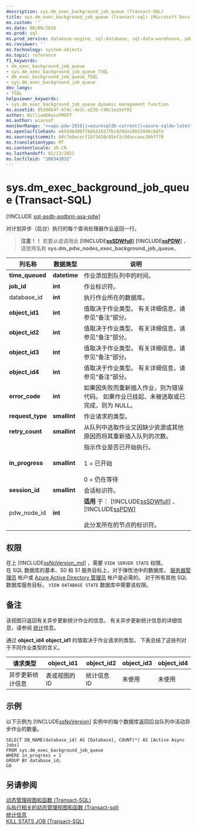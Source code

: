 ```yaml
---
description: sys.dm_exec_background_job_queue (Transact-SQL)
title: sys.dm_exec_background_job_queue (Transact-sql) |Microsoft Docs
ms.custom: ''
ms.date: 08/09/2016
ms.prod: sql
ms.prod_service: database-engine, sql-database, sql-data-warehouse, pdw
ms.reviewer: ''
ms.technology: system-objects
ms.topic: reference
f1_keywords:
- dm_exec_background_job_queue
- sys.dm_exec_background_job_queue_TSQL
- dm_exec_background_job_queue_TSQL
- sys.dm_exec_background_job_queue
dev_langs:
- TSQL
helpviewer_keywords:
- sys.dm_exec_background_job_queue dynamic management function
ms.assetid: 05d9884f-b74c-4e3c-a23b-c90c1ea5ef02
author: WilliamDAssafMSFT
ms.author: wiassaf
monikerRange: '>=aps-pdw-2016||=azuresqldb-current||=azure-sqldw-latest||>=sql-server-2016||>=sql-server-linux-2017||=azuresqldb-mi-current'
ms.openlocfilehash: e693db496ff6d5d1657fbc929da10833946cbdfe
ms.sourcegitcommit: 8dc7e0ececf15f3438c05ef2c9daccaac1bbff78
ms.translationtype: MT
ms.contentlocale: zh-CN
ms.lasthandoff: 02/13/2021
ms.locfileid: "100343032"
---
```

# <a name="sysdm_exec_background_job_queue-transact-sql"></a>sys.dm_exec_background_job_queue (Transact-SQL)
[!INCLUDE [sql-asdb-asdbmi-asa-pdw](../../includes/applies-to-version/sql-asdb-asdbmi-asa-pdw.md)]

  对计划异步（后台）执行的每个查询处理器作业返回一行。  
  
> **注意！！** 若要从或调用此 **[!INCLUDE[ssSDWfull](../../includes/sssdwfull-md.md)]** **[!INCLUDE[ssPDW](../../includes/sspdw-md.md)]** ，请使用名称 **sys.dm_pdw_nodes_exec_background_job_queue**。  
  
|列名称|数据类型|说明|  
|-----------------|---------------|-----------------|  
|**time_queued**|**datetime**|作业添加到队列中的时间。|  
|**job_id**|**int**|作业标识符。|  
|database_id|**int**|执行作业所在的数据库。|  
|**object_id1**|**int**|值取决于作业类型。 有关详细信息，请参见“备注”部分。|  
|**object_id2**|**int**|值取决于作业类型。 有关详细信息，请参见“备注”部分。|  
|**object_id3**|**int**|值取决于作业类型。 有关详细信息，请参见“备注”部分。|  
|**object_id4**|**int**|值取决于作业类型。 有关详细信息，请参见“备注”部分。|  
|**error_code**|**int**|如果因失败而重新插入作业，则为错误代码。 如果作业已挂起、未被选取或已完成，则为 NULL。|  
|**request_type**|**smallint**|作业请求的类型。|  
|**retry_count**|**smallint**|从队列中选取作业又因缺少资源或其他原因而将其重新插入队列的次数。|  
|**in_progress**|**smallint**|指示作业是否已开始执行。<br /><br /> 1 = 已开始<br /><br /> 0 = 仍在等待|  
|**session_id**|**smallint**|会话标识符。|  
|pdw_node_id|**int**|**适用** 于： [!INCLUDE[ssSDWfull](../../includes/sssdwfull-md.md)] 、 [!INCLUDE[ssPDW](../../includes/sspdw-md.md)]<br /><br /> 此分发所在的节点的标识符。|  
  
## <a name="permissions"></a>权限

在上 [!INCLUDE[ssNoVersion_md](../../includes/ssnoversion-md.md)] ，需要 `VIEW SERVER STATE` 权限。   
在 SQL 数据库的基本、S0 和 S1 服务目标上，对于弹性池中的数据库， [服务器管理员](https://docs.microsoft.com/azure/azure-sql/database/logins-create-manage#existing-logins-and-user-accounts-after-creating-a-new-database) 帐户或 [Azure Active Directory 管理员](https://docs.microsoft.com/azure/azure-sql/database/authentication-aad-overview#administrator-structure) 帐户是必需的。 对于所有其他 SQL 数据库服务目标， `VIEW DATABASE STATE` 数据库中需要该权限。   
  
## <a name="remarks"></a>备注  
 该视图只返回有关异步更新统计作业的信息。 有关异步更新统计信息的详细信息，请参阅 [统计](../../relational-databases/statistics/statistics.md)信息。  
  
 通过 **object_id4** **object_id1** 的值取决于作业请求的类型。 下表总结了这些列对于不同作业类型的含义。  
  
|请求类型|object_id1|object_id2|object_id3|object_id4|  
|------------------|-----------------|-----------------|-----------------|-----------------|  
|异步更新统计信息|表或视图的 ID|统计信息 ID|未使用|未使用|  
  
## <a name="examples"></a>示例  
 以下示例为 [!INCLUDE[ssNoVersion](../../includes/ssnoversion-md.md)] 实例中的每个数据库返回后台队列中活动异步作业的数量。  
  
```  
SELECT DB_NAME(database_id) AS [Database], COUNT(*) AS [Active Async Jobs]  
FROM sys.dm_exec_background_job_queue  
WHERE in_progress = 1  
GROUP BY database_id;  
GO  
```  
  
## <a name="see-also"></a>另请参阅  
 [动态管理视图和函数 (Transact-SQL)](~/relational-databases/system-dynamic-management-views/system-dynamic-management-views.md)   
 [与执行相关的动态管理视图和函数 &#40;Transact-sql&#41;](../../relational-databases/system-dynamic-management-views/execution-related-dynamic-management-views-and-functions-transact-sql.md)   
 [统计信息](../../relational-databases/statistics/statistics.md)   
 [KILL STATS JOB (Transact-SQL)](../../t-sql/language-elements/kill-stats-job-transact-sql.md)  
  
  



